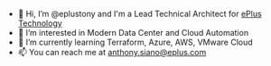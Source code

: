 - 👋 Hi, I’m @eplustony and I'm a Lead Technical Architect for [ePlus Technology](https://discover.eplus.com/journey-to-modernization/data-center-modernization/)
- 👀 I’m interested in Modern Data Center and Cloud Automation
- 🌱 I’m currently learning Terraform, Azure, AWS, VMware Cloud
- 📫 You can reach me at anthony.siano@eplus.com
